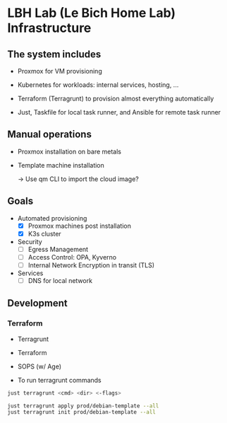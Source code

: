 # LBH Lab (Le Bich Home Lab) Infrastructure

## The system includes

- Proxmox for VM provisioning

- Kubernetes for workloads: internal services, hosting, ...

- Terraform (Terragrunt) to provision almost everything automatically

- Just, Taskfile for local task runner, and Ansible for remote task runner

## Manual operations

- Proxmox installation on bare metals

- Template machine installation

  -> Use qm CLI to import the cloud image?

## Goals

- Automated provisioning
  - [x] Proxmox machines post installation
  - [x] K3s cluster

- Security
  - [ ] Egress Management
  - [ ] Access Control: OPA, Kyverno
  - [ ] Internal Network Encryption in transit (TLS)

- Services
  - [ ] DNS for local network

## Development

### Terraform

- Terragrunt
- Terraform
- SOPS (w/ Age)

- To run terragrunt commands

```bash
just terragrunt <cmd> <dir> <-flags>

just terragrunt apply prod/debian-template --all
just terragrunt init prod/debian-template --all
```
